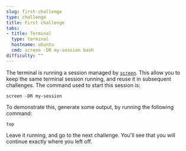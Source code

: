 ```yaml
---
slug: first-challenge
type: challenge
title: First challenge
tabs:
- title: Terminal
  type: terminal
  hostname: ubuntu
  cmd: screen -DR my-session bash
difficulty: ""
---
```

The terminal is running a session managed by [`screen`](https://www.gnu.org/software/screen/). This allow you to keep the same terminal session running, and reuse it in subsequent challenges. The command used to start this session is:

```nocopy
screen -DR my-session
```

To demonstrate this, generate some output, by running the following command:

```nocopy,run
top
```

Leave it running, and go to the next challenge. You'll see that you will continue exactly where you left off.
